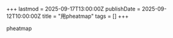 +++
lastmod = 2025-09-17T13:00:00Z
publishDate = 2025-09-12T10:00:00Z
title = "用pheatmap"
tags = []
+++

pheatmap
